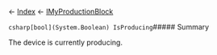 ← [Index](Api-Index) ← [IMyProductionBlock](Sandbox.ModAPI.Ingame.IMyProductionBlock)

```csharp[bool](System.Boolean) IsProducing```##### Summary

The device is currently producing.

